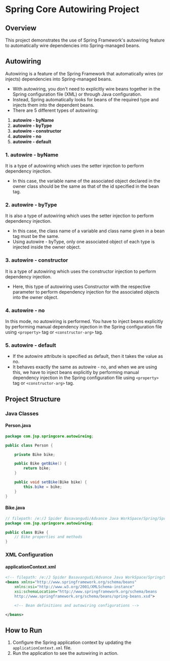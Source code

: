 # Spring Core Autowiring Project

## Overview
This project demonstrates the use of Spring Framework's autowiring feature to automatically wire dependencies into Spring-managed beans.

## Autowiring
Autowiring is a feature of the Spring Framework that automatically wires (or injects) dependencies into Spring-managed beans.
- With autowiring, you don't need to explicitly wire beans together in the Spring configuration file (XML) or through Java configuration.
- Instead, Spring automatically looks for beans of the required type and injects them into the dependent beans.
- There are 5 different types of autowiring:

1. **autowire - byName**
2. **autowire - byType**
3. **autowire - constructor**
4. **autowire - no**
5. **autowire - default**

### 1. autowire - byName
It is a type of autowiring which uses the setter injection to perform dependency injection.
- In this case, the variable name of the associated object declared in the owner class should be the same as that of the id specified in the bean tag.

### 2. autowire - byType
It is also a type of autowiring which uses the setter injection to perform dependency injection.
- In this case, the class name of a variable and class name given in a bean tag must be the same.
- Using autowire - byType, only one associated object of each type is injected inside the owner object.

### 3. autowire - constructor
It is a type of autowiring which uses the constructor injection to perform dependency injection.
- Here, this type of autowiring uses Constructor with the respective parameter to perform dependency injection for the associated objects into the owner object.

### 4. autowire - no
In this mode, no autowiring is performed. You have to inject beans explicitly by performing manual dependency injection in the Spring configuration file using `<property>` tag or `<constructor-arg>` tag.

### 5. autowire - default
- If the autowire attribute is specified as default, then it takes the value as no.
- It behaves exactly the same as autowire - no, and when we are using this, we have to inject beans explicitly by performing manual dependency injection in the Spring configuration file using `<property>` tag or `<constructor-arg>` tag.

## Project Structure

### Java Classes

#### Person.java
```java
package com.jsp.springcore.autowireing;

public class Person {

	private Bike bike;

	public Bike getBike() {
		return bike;
	}

	public void setBike(Bike bike) {
		this.bike = bike;
	}
}
```

#### Bike.java
```java
// filepath: /e:/J Spider Basavangudi/Advance Java WorkSpace/Spring/Spring Core/SpringCoreAutowireing/src/main/java/com/jsp/springcore/autowireing/Bike.java
package com.jsp.springcore.autowireing;

public class Bike {
	// Bike properties and methods
}
```

### XML Configuration

#### applicationContext.xml
```xml
<!-- filepath: /e:/J Spider Basavangudi/Advance Java WorkSpace/Spring/Spring Core/SpringCoreAutowireing/src/main/resources/applicationContext.xml -->
<beans xmlns="http://www.springframework.org/schema/beans"
	xmlns:xsi="http://www.w3.org/2001/XMLSchema-instance"
	xsi:schemaLocation="http://www.springframework.org/schema/beans
	http://www.springframework.org/schema/beans/spring-beans.xsd">

	<!-- Bean definitions and autowiring configurations -->

</beans>
```

## How to Run
1. Configure the Spring application context by updating the `applicationContext.xml` file.
2. Run the application to see the autowiring in action.
